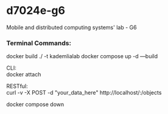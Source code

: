 # d7024e-g6
Mobile and distributed computing systems' lab - G6

### Terminal Commands:

docker build ./ -t kademlialab
docker compose up -d —build

CLI: <br>
docker attach <containerID>

RESTful: <br>
curl -v -X POST -d "your_data_here" http://localhost/:<port>/objects

docker compose down 

